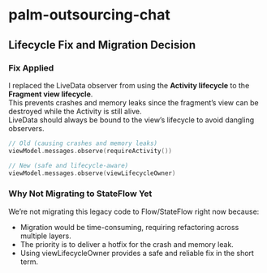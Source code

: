 # palm-outsourcing-chat

## Lifecycle Fix and Migration Decision

### Fix Applied
I replaced the LiveData observer from using the **Activity lifecycle** to the **Fragment view lifecycle**.  
This prevents crashes and memory leaks since the fragment’s view can be destroyed while the Activity is still alive.  
LiveData should always be bound to the view’s lifecycle to avoid dangling observers.

```kotlin
// Old (causing crashes and memory leaks)
viewModel.messages.observe(requireActivity())

// New (safe and lifecycle-aware)
viewModel.messages.observe(viewLifecycleOwner)
```

### Why Not Migrating to StateFlow Yet

We’re not migrating this legacy code to Flow/StateFlow right now because:
- Migration would be time-consuming, requiring refactoring across multiple layers.
- The priority is to deliver a hotfix for the crash and memory leak.
- Using viewLifecycleOwner provides a safe and reliable fix in the short term.